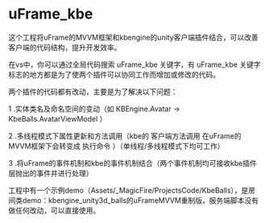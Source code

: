 # uFrame_kbe

这个工程将uFrame的MVVM框架和kbengine的unity客户端插件结合，可以改善客户端的代码结构，提升开发效率。

在vs中，你可以通过全局代码搜索 uFrame_kbe 关键字，有 uFrame_kbe 关键字标志的地方都是为了使两个插件可以协同工作而增加或修改的代码。

两个插件的代码都有改动，主要是为了解决以下问题：

1 .实体类名及命名空间的变动（如 KBEngine.Avatar -> KbeBalls.AvatarViewModel ）

2 .多线程模式下属性更新和方法调用（kbe的 客户端方法调用 在uFrame的MVVM框架下会转变成 执行命令 ）（单线程/多线程模式下均可工作）

3 .将uFrame的事件机制和kbe的事件机制结合（两个事件机制均可接收kbe插件层抛出的事件并进行处理）

工程中有一个示例demo（Assets/_MagicFire/ProjectsCode/KbeBalls），是房间类demo：kbengine_unity3d_balls的uFrameMVVM重制版，服务端脚本没有做任何改动，可以直接使用。
